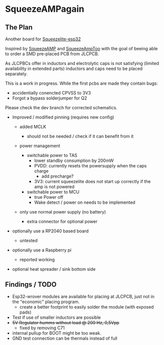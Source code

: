 # SqueezeAMPagain

## The Plan
Another board for [Squeezelite-esp32](https://github.com/sle118/squeezelite-esp32)


Inspired by [SqueezeAMP](https://github.com/philippe44/SqueezeAMP)  and [SqueezeAmpToo](https://github.com/rochuck/squeeze-amp-too)
with the goal of beeing able to order a SMD pre-placed PCB from JLCPCB.

As JLCPBCs offer in inductors and electrolytic caps is not satisfying (limited availability in extended parts) inductors and caps need to be placed separately.

This is a work in progress. While the first pcbs are made they contain bugs:
 - accidentially conencted CPVSS to 3V3
 - Forgot a bypass solderjumper for Q2

Please check the dev branch for corrected schematics.

- Improved / modified pinning (requires new config) 
  - added MCLK
    - should not be needed / check if it can benefit from it
  - power management
    - switchable power to TAS
      - lower standby consumption by 200mW
      - PVDD: currently resets the powersupply when the caps charge 
        - add precharge?
      - 3V3: current squeezelite does not start up correctly if the amp is not powered
    - switchable power to MCU 
      - true Power off
      - Wake detect / power on needs to be implemented

  - only use normal power supply (no battery) 
    - extra connector for optional power
  
- optionally use a RP2040 based board
  - untested
- optionally use a Raspberry pi
  - reported working
- optional heat spreader / sink bottom side


## Findings / TODO

- Esp32-wrover modules are available for placing at JLCPCB, just not in the "economic" placing program.
  - create a better footprint to easily solder the module (with exposed pads)
- Test if use of smaller inductors are possible
- ~~5V Regulator humms without load @ 200 Hz, 0,5Vpp~~
  - fixed by removing C71
- internal pullup for BOOT might be too weak.
- GND test connection can be thermals instead of full

